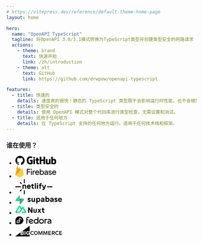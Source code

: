 ```yaml
---
# https://vitepress.dev/reference/default-theme-home-page
layout: home

hero:
  name: "OpenAPI TypeScript"
  tagline: 将OpenAPI 3.0/3.1模式转换为TypeScript类型并创建类型安全的网路请求
  actions:
    - theme: brand
      text: 快速开始
      link: /zh/introduction
    - theme: alt
      text: GitHub
      link: https://github.com/drwpow/openapi-typescript

features:
  - title: 快速的
    details: 速度真的很快！静态的 TypeScript 类型既不会影响运行时性能，也不会增加客户端的负担
  - title: 类型安全的
    details: 使用 OpenAPI 模式对整个代码库进行类型检查，无需设置和测试。
  - title: 适用于任何地方
    details: 在 TypeScript 支持的任何地方运行。适用于任何技术栈和框架。
---
```


<div class="logo-salad">

### 谁在使用？

<ul class="logo-salad-list">
  <li><svg title="GitHub" height="24" viewBox="0 0 432 96" xmlns="http://www.w3.org/2000/svg" xmlns:xlink="http://www.w3.org/1999/xlink"><path d="m182.261 43.1101v39.8148c0 .2775-.07.763-.417.9017 0 0-8.692 6.1734-23.017 6.1734-17.314 0-37.827-5.4104-37.827-41.0633 0-35.653 17.94-43.00558 35.463-42.93622 15.159 0 21.278 3.39883 22.251 4.02312.279.3468.418.6243.418.9711l-2.921 12.3467c0 .6243-.626 1.3873-1.391 1.1792-2.503-.763-6.258-2.289-15.089-2.289-10.221 0-21.208 2.9133-21.208 25.8727s10.43 25.6646 17.94 25.6646c6.397 0 8.692-.763 8.692-.763v-15.9537h-10.222c-.765 0-1.321-.5549-1.321-1.1792v-12.7629c0-.6243.556-1.1792 1.321-1.1792h26.007c.765 0 1.321.5549 1.321 1.1792zm249.285 16.1618c0 23.7917-7.719 30.5894-21.209 30.5894-11.404 0-17.523-5.7572-17.523-5.7572s-.278 3.1907-.625 3.6069c-.209.4162-.557.5549-.974.5549h-10.291c-.696 0-1.321-.5549-1.321-1.1792l.139-77.0631c0-.62429.556-1.1792 1.182-1.1792h14.811c.626 0 1.182.55491 1.182 1.1792v26.1501s5.702-3.6763 14.046-3.6763l-.069-.1387c8.344 0 20.652 3.1214 20.652 26.9132zm-118.072-50.28877c.626 0 1.182.55491 1.182 1.17917v77.0632c0 .6242-.556 1.1791-1.182 1.1791h-14.811c-.626 0-1.182-.5549-1.182-1.1791l.139-32.9478h-23.016v32.9478c0 .6242-.556 1.1791-1.182 1.1791h-14.811c-.556 0-1.182-.5549-1.182-1.1791v-77.0632c0-.62426.556-1.17917 1.182-1.17917h14.811c.626 0 1.182.55491 1.182 1.17917v28.3698h23.016v-28.3698c0-.62426.556-1.17917 1.182-1.17917zm57.437 25.24837c.765 0 1.321.5549 1.321 1.1792l-.139 51.8148c0 .6242-.417 1.1791-1.182 1.1791h-9.318c-.487 0-.974-.2774-1.113-.6242-.208-.4162-.556-3.1214-.556-3.1214s-7.857 5.341-17.523 5.341c-11.751 0-20.304-3.815-20.304-19.075v-35.4449c0-.6243.556-1.1792 1.182-1.1792h14.88c.626 0 1.183.5549 1.183 1.1792v32.9478c0 5.2023 1.529 7.5606 6.744 7.5606 5.216 0 9.04-2.7052 9.04-2.7052v-37.7339c0-.763.417-1.3179 1.182-1.3179zm-121.034 41.4171h.035c.284.0587.538.2154.717.4425.179.2272.273.5102.263.7992v10.4045c0 .4856-.208.9711-.625 1.1098-.696.3469-5.146 1.526-8.831 1.526-8.067 0-19.888-1.7341-19.888-18.6588v-22.7513h-7.718c-.626 0-1.182-.5549-1.182-1.3179v-9.4335c0-.5549.347-1.0405.904-1.1792.487-.0694 8.066-1.9422 8.066-1.9422v-15.0519c0-.5549.348-.9017.973-.9017h15.02c.626 0 .974.3468.974.9017v14.6357h11.056c.556 0 1.112.5549 1.112 1.1792v11.7919c0 .763-.486 1.3179-1.112 1.3179h-11.056v21.7178c0 3.2601 1.877 5.7572 7.301 5.7572 1.717 0 3.344-.3399 3.991-.3469zm-43.766-41.4864c.626 0 1.183.5549 1.183 1.1792v51.1211c0 1.2485-.348 1.8728-1.739 1.8728h-13.351c-1.182 0-2.086-.4856-2.086-1.8728v-50.9131c0-.763.557-1.3872 1.182-1.3872zm208.537 26.2195c0-12.5549-5.076-14.2196-10.43-13.6647-4.172.2775-7.51 2.3584-7.51 2.3584v24.416s3.408 2.3584 8.484 2.4971c7.162.2081 9.456-2.3583 9.456-15.6068zm-215.838-49.6645c5.215 0 9.457 4.2312 9.457 9.5722s-4.242 9.5722-9.457 9.5722c-5.354 0-9.596-4.2312-9.596-9.5722s4.242-9.5722 9.596-9.5722zm51.039 64.8551v.007l.07.0693h-.007l-.035-.0069v.0069c-.062-.0069-.104-.0763-.167-.0763z"/><path clip-rule="evenodd" d="m48.854 0c-27.015 0-48.854 22-48.854 49.217 0 21.756 13.993 40.172 33.405 46.69 2.427.49 3.316-1.059 3.316-2.362 0-1.141-.08-5.052-.08-9.127-13.59 2.934-16.42-5.867-16.42-5.867-2.184-5.704-5.42-7.17-5.42-7.17-4.448-3.015.324-3.015.324-3.015 4.934.326 7.523 5.052 7.523 5.052 4.367 7.496 11.404 5.378 14.235 4.074.404-3.178 1.699-5.378 3.074-6.6-10.839-1.141-22.243-5.378-22.243-24.283 0-5.378 1.94-9.778 5.014-13.2-.485-1.222-2.184-6.275.486-13.038 0 0 4.125-1.304 13.426 5.052 3.9821-1.0773 8.0888-1.6254 12.214-1.63 4.125 0 8.33.571 12.213 1.63 9.302-6.356 13.427-5.052 13.427-5.052 2.67 6.763.97 11.816.485 13.038 3.155 3.422 5.015 7.822 5.015 13.2 0 18.905-11.404 23.06-22.324 24.283 1.78 1.548 3.316 4.481 3.316 9.126 0 6.6-.08 11.897-.08 13.526 0 1.304.89 2.853 3.316 2.364 19.412-6.52 33.405-24.935 33.405-46.691.08-27.217-21.839-49.217-48.773-49.217z" fill-rule="evenodd"/></svg></li>
  <li><svg title="Google Firebase" height="32" viewBox="0 0 469 139" xmlns="http://www.w3.org/2000/svg" xmlns:xlink="http://www.w3.org/1999/xlink"><linearGradient id="firebase-a" gradientUnits="userSpaceOnUse" x1="-330.55" x2="11524.6" y1="2229.62" y2="8483.07"><stop offset="0" stop-color="#fff" stop-opacity=".1"/><stop offset=".14" stop-color="#fff" stop-opacity=".08"/><stop offset=".61" stop-color="#fff" stop-opacity=".02"/><stop offset="1" stop-color="#fff" stop-opacity="0"/></linearGradient><path d="m140.773 100.518h-8.773v-67.7526h39.844v8.324h-31.07v22.244h28.025v8.1318h-28.025v29.0528zm47.567-58.0019c-2.091 2.085-5.375 2.4125-7.843.7823-2.467-1.6302-3.43-4.764-2.3-7.4837 1.131-2.7197 4.04-4.2678 6.948-3.6968 2.907.571 5.003 3.102 5.005 6.044.029 1.6386-.629 3.2154-1.817 4.3542zm0 58.0019h-8.773v-46.366h8.773zm19.252 0h-8.773v-46.366h8.386v7.57h.38c1.013-2.6676 2.958-4.8847 5.481-6.2467 2.41-1.5352 5.196-2.3866 8.058-2.4617 2.247-.0634 4.484.3238 6.577 1.1384l-3.337 8.1317c-1.505-.497-3.086-.7223-4.669-.6653-3.217.0162-6.279 1.3736-8.438 3.7406-2.448 2.4937-3.672 5.7588-3.672 9.795zm44.149 1.478c-7.055 0-12.79-2.3335-17.203-6.9999-4.414-4.6664-6.624-10.554-6.629-17.6607-.129-6.3986 2.167-12.612 6.435-17.4093 4.087-4.775 10.134-7.455 16.444-7.29 6.926 0 12.472 2.24 16.638 6.7198 4.165 4.4798 6.246 10.4727 6.24 17.9786l-.097 1.6116h-36.903c.254 4.667 1.827 8.3634 4.722 11.0887 2.707 2.6374 6.358 4.1 10.15 4.066 6.291 0 10.548-2.65 12.773-7.947l7.82 3.2157c-1.585 3.666-4.199 6.802-7.53 9.0336-3.5 2.3949-7.787 3.5929-12.862 3.5929zm12.587-30.3091c-.189-2.6514-1.413-5.1747-3.672-7.57s-5.618-3.568-10.077-3.5188c-3.092-.0538-6.096 1.0253-8.437 3.031-2.454 2.1338-4.17 4.978-4.909 8.1317zm41.035 30.3091c-3.319.065-6.602-.697-9.547-2.2176-2.587-1.295-4.776-3.2558-6.338-5.6774h-.38v6.417h-8.393v-67.7526h8.773v21.3866l-.38 6.4315h.38c1.562-2.4217 3.751-4.3825 6.338-5.6774 2.941-1.5382 6.224-2.3186 9.547-2.2695 6.038 0 11.251 2.3656 15.64 7.0968s6.581 10.5984 6.576 17.6015c-.004 7.0031-2.192 12.8703-6.576 17.6015s-9.597 7.0846-15.64 7.0596zm-1.43-7.9469c3.997.0315 7.815-1.64 10.486-4.5907 2.925-3.0605 4.387-7.114 4.387-12.1607s-1.462-9.1-4.387-12.1607c-2.702-2.9154-6.507-4.578-10.498-4.5865s-7.804 1.6382-10.519 4.542c-2.889 3.026-4.334 7.0943-4.334 12.205s1.46 9.1913 4.379 12.242c2.688 2.9397 6.517 4.5948 10.516 4.5464zm45.981 7.9469c-4.965 0-9.11-1.419-12.437-4.2579-3.326-2.8386-4.995-6.5916-5.005-11.2588 0-5.0466 1.971-9.004 5.914-11.8724 3.942-2.8684 8.803-4.3024 14.582-4.3024 5.149 0 9.37.9462 12.661 2.8387v-1.3232c.125-3.1165-1.172-6.123-3.53-8.1835-2.402-2.0534-5.493-3.1376-8.662-3.0383-2.425-.03-4.813.5898-6.911 1.7964-1.966 1.0808-3.473 2.8288-4.245 4.9234l-8.006-3.408c1.082-2.7845 3.212-5.367 6.4-7.7473 3.187-2.3803 7.373-3.5632 12.586-3.5484 5.958 0 10.923 1.725 14.895 5.1747s5.943 8.3387 5.913 14.6667v28.0623h-8.415v-6.4318h-.38c-3.5 5.2733-8.617 7.8998-15.349 7.8998zm1.43-7.9469c3.687-.0128 7.226-1.4406 9.876-3.9846 2.824-2.3633 4.458-5.84 4.468-9.5068-2.482-2.0206-6.206-3.031-11.171-3.031-4.26 0-7.47.9142-9.63 2.7426-2.015 1.538-3.209 3.9082-3.239 6.4315-.041 2.1958 1.092 4.25 2.98 5.3965 1.984 1.324 4.327 2.0176 6.717 1.9886v-.037zm48.521 7.9469c-5.213 0-9.518-1.262-12.914-3.7849-3.304-2.4223-5.879-5.694-7.447-9.4624l7.819-3.2157c2.483 5.8056 6.703 8.7084 12.661 8.7084 2.367.0962 4.707-.5308 6.703-1.7964 1.646-1.0145 2.64-2.808 2.622-4.7312 0-3.026-2.13-5.0762-6.4-6.1506l-9.436-2.2695c-3.105-.8154-5.998-2.2826-8.483-4.3024-2.645-2.0476-4.136-5.2334-4.007-8.5605 0-4.1 1.827-7.427 5.482-9.98 3.822-2.6045 8.375-3.9447 13.01-3.8293 3.87-.0614 7.686.906 11.052 2.8018 3.178 1.791 5.636 4.6164 6.956 7.9987l-7.618 3.09c-1.713-4.1-5.273-6.1506-10.68-6.1506-2.3-.076-4.576.482-6.576 1.6116-1.639.8427-2.667 2.5222-2.667 4.3542 0 2.6514 2.066 4.4503 6.197 5.3965l9.242 2.1808c4.384.9857 7.626 2.7106 9.727 5.1747 2.034 2.302 3.151 5.262 3.142 8.324.041 4.0824-1.868 7.943-5.146 10.4086-3.431 2.7892-7.847 4.1842-13.249 4.1842zm47.187 0c-7.055 0-12.79-2.3335-17.203-6.9999-4.414-4.6664-6.624-10.5671-6.629-17.6983-.13-6.3986 2.167-12.612 6.435-17.4093 4.102-4.763 10.155-7.4287 16.466-7.252 6.95 0 12.497 2.24 16.638 6.7198s6.221 10.4727 6.241 17.9785l-.097 1.6116h-36.933c.253 4.667 1.827 8.3634 4.722 11.0887 2.715 2.6374 6.375 4.095 10.173 4.051 6.291 0 10.548-2.65 12.773-7.947l7.819 3.2157c-1.584 3.6662-4.197 6.8022-7.529 9.0336-3.5 2.4046-7.793 3.6076-12.877 3.6076zm12.587-30.3091c-.189-2.6514-1.413-5.1747-3.672-7.57s-5.613-3.568-10.062-3.5188c-3.092-.053-6.096 1.026-8.438 3.031-2.453 2.1338-4.169 4.978-4.907 8.1317z" /><path d="m.833298 105.719 16.132202-103.22839c.1972-1.266 1.1818-2.263996 2.445-2.478596s2.522.4028 3.126 1.532696l16.6835 31.11729 6.65-12.6615c.515-.979 1.5303-1.592 2.6366-1.592s2.1215.613 2.6366 1.592l45.0227 85.7185z" fill="#ffa000"/><path d="m56.566 65.5074-17.3536-32.8602-38.378995 73.0718z" fill="#f57c00"/><path d="m96.1666 105.719-12.356-76.4606c-.1867-1.098-.9703-2-2.0315-2.34s-2.2226-.057-3.0107.7302l-77.934995 78.0694 43.123395 24.183c2.708 1.512 6.006 1.512 8.714 0l43.4958-24.183z" fill="#ffca28"/><path d="m83.8105 29.2584c-.1867-1.098-.9703-2-2.0315-2.34s-2.2226-.057-3.0107.7302l-15.4683 15.5076-12.1635-23.1562c-.515-.979-1.5303-1.592-2.6366-1.592s-2.1215.613-2.6366 1.592l-6.65 12.6615-16.6843-31.1168c-.605-1.130203-1.8653-1.746604-3.13-1.5304036-1.2647.2161996-2.246 1.2167036-2.441 2.4837036l-16.124704 103.221h-.052l.052.059.424504.209 77.488-77.5777c.7877-.7915 1.952-1.076 3.016-.737s1.849 1.2445 2.0338 2.3457l12.2518 75.775.1192-.075zm-82.835704 76.3186 15.990704-102.349c.1948-1.267 1.1784-2.267504 2.442-2.483704s2.524.400004 3.13 1.530404l16.6825 31.1173 6.65-12.6615c.515-.979 1.5303-1.592 2.6366-1.592s2.1215.613 2.6366 1.592l11.9167 22.664z" fill="#fff" fill-opacity=".2"/><path d="m52.6708 129.172c-2.708 1.512-6.006 1.512-8.714 0l-43.019203-24.116-.104299.663 43.123402 24.176c2.708 1.512 6.006 1.512 8.714 0l43.4958-24.176-.1117-.685z" fill="#a52714" opacity=".2"/><path d="m83.687 29.2742c-.186-1.0977-.967-2-2.0244-2.338s-2.2148-.057-3.0002.73l-15.4151 15.4998-12.12-23.1455c-.5133-.9786-1.525-1.5914-2.6273-1.5914s-2.114.6128-2.6273 1.5914l-6.6277 12.656-16.625-31.1039c-.603-1.129698-1.8588-1.745998-3.118-1.5296982-1.2592.2163002-2.2394 1.2159982-2.4335 2.4826982l-16.0685 103.1754 42.9727 24.165c2.6985 1.512 5.985 1.512 8.6836 0l43.3437-24.165-12.313-76.427z" fill="url(#firebase-a)"/></svg></li>
  <li><svg title="Netlify" height="40" viewBox="0 0 236 96" xmlns="http://www.w3.org/2000/svg" xmlns:xlink="http://www.w3.org/1999/xlink"><path d="m53.9419 95.0979v-24.0836l.502-.5025h5.0173l.5021.5025v24.0836l-.5021.5025h-5.0173z"/><path d="m53.9419 24.5845v-24.082273l.502-.502227h5.0173l.5021.502227v24.082273l-.5021.5022h-5.0173z"/><path d="m32.1319 77.7361h-.7094l-3.5472-3.5488v-.7096l8.2832-8.2813 3.7562.0018.504.5003v3.7564z"/><path d="m32.1284 17.8641h-.7094l-3.5472 3.549v.7094l8.2832 8.2815 3.7561-.0018.504-.5004v-3.7562z"/><path d="m.502227 44.7895h34.117973l.5022.5022v5.0169l-.5022.5025h-34.117973l-.502227-.5025v-5.0169z"/><path d="m202.564 44.7895h32.112l.503.5022v5.0169l-.503.5025h-34.117l-.503-.5025 2.006-5.0169z"/><path d="m97.4037 49.9416-.502.5025h-15.564l-.502.502c0 1.0046 1.0045 4.016 5.0205 4.016 1.5066 0 3.0113-.5021 3.5138-1.5066l.5021-.5021h6.025l.5021.5021c-.5021 3.0118-3.0114 7.5316-10.543 7.5316-8.5344 0-12.5522-6.025-12.5522-13.0528 0-7.0275 4.016-13.0524 12.0497-13.0524 8.0341 0 12.05 6.0249 12.05 13.0524v2.0091zm-7.5316-5.0204c0-.5023-.5021-4.0161-4.5184-4.0161-4.016 0-4.518 3.5138-4.518 4.0161l.502.5022h8.0323z"/><path d="m111.461 52.9534c0 1.0041.502 1.5066 1.507 1.5066h4.518l.502.5021v5.0205l-.502.5025h-4.518c-4.519 0-8.535-2.0091-8.535-7.5317v-11.0456l-.502-.5022h-3.514l-.5021-.5022v-5.0205l.5021-.5023h3.514l.502-.5022v-4.5183l.502-.5022h6.025l.502.5022v4.5183l.503.5022h5.522l.503.5023v5.0205l-.503.5022h-5.522l-.503.5022v11.0456z"/><path d="m130.036 60.485h-6.025l-.502-.5025v-34.139l.502-.5022h6.025l.502.5022v34.139z"/><path d="m143.591 31.3663h-6.025l-.502-.5022v-5.0206l.502-.5022h6.025l.502.5022v5.0206zm0 29.1187h-6.025l-.502-.5025v-24.098l.502-.5021h6.025l.502.5021v24.098z"/><path d="m167.187 25.8435v5.0206l-.503.5022h-4.518c-1.004 0-1.507.5022-1.507 1.5066v2.009l.503.5022h5.02l.502.5022v5.0205l-.502.5022h-5.02l-.503.5023v18.0731l-.502.502h-6.025l-.502-.502v-18.0731l-.502-.5023h-3.514l-.502-.5022v-5.0205l.502-.5022h3.514l.502-.5022v-2.009c0-5.5227 4.016-7.5316 8.535-7.5316h4.518l.502.5022z"/><path d="m185.762 60.9871c-2.009 5.0205-4.016 8.0323-11.045 8.0323h-2.511l-.502-.5025v-5.0205l.502-.502h2.511c2.509 0 3.011-.5025 3.514-2.0091v-.5021l-8.033-19.5798v-5.0206l.503-.5022h4.518l.502.5022 6.025 17.0706h.502l6.025-17.0706.503-.5022h4.518l.502.5022v5.0206l-8.032 20.0819z"/><path d="m62.2181 60.4851-.502-.5025.0032-14.5469c0-2.5094-.9867-4.4551-4.016-4.5183-1.5575-.0404-3.3397-.0035-5.2437.0773l-.2843.2915.0037 18.6964-.5025.5025h-6.0231l-.5022-.5025v-24.3667l.5022-.5022 13.5547-.1229c6.7907 0 9.5389 4.6658 9.5389 9.9321v15.0597l-.502.5025z"/></svg></li>
  <li><svg title="Supabase" height="24" viewBox="0 0 494 96" xmlns="http://www.w3.org/2000/svg" xmlns:xlink="http://www.w3.org/1999/xlink"><linearGradient id="supabase-a" gradientUnits="userSpaceOnUse" x1="45.8538" x2="79.9973" y1="46.7036" y2="61.0233"><stop offset="0" stop-color="#249361"/><stop offset="1" stop-color="#3ecf8e"/></linearGradient><linearGradient id="supabase-b" gradientUnits="userSpaceOnUse" x1="30.7164" x2="46.2876" y1="25.9778" y2="55.2897"><stop offset="0"/><stop offset="1" stop-opacity="0"/></linearGradient><clipPath id="supabase-c"><path d="m0 0h493.593v96h-493.593z"/></clipPath><g clip-path="url(#supabase-c)"><path d="m128.62 56.7172c.509 4.7586 4.838 12.9161 17.399 12.9161 10.949 0 16.212-6.9679 16.212-13.7658 0-6.1183-4.16-11.1317-12.392-12.8314l-5.942-1.2745c-2.291-.4248-3.819-1.6994-3.819-3.7389 0-2.3793 2.377-4.1637 5.348-4.1637 4.752 0 6.534 3.144 6.874 5.6084l9.421-2.1244c-.509-4.5037-4.498-12.0664-16.38-12.0664-8.997 0-15.617 6.2032-15.617 13.6808 0 5.8632 3.649 10.707 11.712 12.4913l5.517 1.2747c3.225.6797 4.498 2.2094 4.498 4.0788 0 2.2094-1.782 4.1638-5.517 4.1638-4.922 0-7.384-3.0592-7.638-6.3733z"/><path d="m198.305 68.3587h10.779c-.17-1.4446-.425-4.3337-.425-7.5628v-34.2448h-11.289v24.3027c0 4.8437-2.885 8.2426-7.892 8.2426-5.263 0-7.64-3.7389-7.64-8.4125v-24.1328h-11.288v26.4272c0 9.0923 5.771 16.4851 15.872 16.4851 4.412 0 9.252-1.6995 11.544-5.6084 0 1.6995.169 3.6539.339 4.5037z"/><path d="m231.994 84.504v-20.2239c2.036 2.804 6.281 5.0985 12.052 5.0985 11.797 0 19.69-9.3474 19.69-22.0086 0-12.4062-7.044-21.7535-19.266-21.7535-6.28 0-10.948 2.8041-12.815 6.0333v-5.0986h-10.948v57.9528zm20.624-37.049c0 7.4779-4.583 11.8115-10.355 11.8115-5.77 0-10.438-4.4186-10.438-11.8115 0-7.3927 4.668-11.7265 10.438-11.7265 5.772 0 10.355 4.3338 10.355 11.7265z"/><path d="m270.129 56.9721c0 6.5431 5.431 12.5763 14.344 12.5763 6.194 0 10.183-2.8892 12.305-6.2033 0 1.6146.17 3.9089.424 5.0136h10.355c-.255-1.4446-.508-4.4187-.508-6.628v-20.5639c0-8.4125-4.923-15.8902-18.163-15.8902-11.204 0-17.231 7.2227-17.909 13.7658l10.015 2.1244c.34-3.6539 3.056-6.7979 7.977-6.7979 4.754 0 7.046 2.4642 7.046 5.4383 0 1.4446-.763 2.6343-3.14 2.9741l-10.27 1.5296c-6.959 1.0197-12.476 5.1834-12.476 12.6612zm16.719 4.1638c-3.649 0-5.432-2.3793-5.432-4.8435 0-3.2291 2.291-4.8437 5.178-5.2685l9.421-1.4446v1.8694c0 7.3929-4.414 9.6872-9.167 9.6872z"/><path d="m329.376 68.3589v-5.0986c2.205 3.569 6.619 6.1183 12.391 6.1183 11.883 0 19.692-9.4323 19.692-22.0935 0-12.4064-7.046-21.8385-19.267-21.8385-6.197 0-10.78 2.7192-12.647 5.6932v-24.3027h-11.118v61.5218zm20.793-20.9889c0 7.6478-4.583 11.8965-10.355 11.8965-5.686 0-10.438-4.3336-10.438-11.8965 0-7.6478 4.752-11.8114 10.438-11.8114 5.772 0 10.355 4.1636 10.355 11.8114z"/><path d="m367.85 56.9721c0 6.5431 5.431 12.5763 14.343 12.5763 6.195 0 10.185-2.8892 12.306-6.2033 0 1.6146.171 3.9089.425 5.0136h10.354c-.253-1.4446-.508-4.4187-.508-6.628v-20.5639c0-8.4125-4.923-15.8902-18.164-15.8902-11.203 0-17.229 7.2227-17.907 13.7658l10.013 2.1244c.341-3.6539 3.057-6.7979 7.979-6.7979 4.754 0 7.045 2.4642 7.045 5.4383 0 1.4446-.764 2.6343-3.141 2.9741l-10.268 1.5296c-6.96 1.0197-12.477 5.1834-12.477 12.6612zm16.72 4.1638c-3.65 0-5.433-2.3793-5.433-4.8435 0-3.2291 2.291-4.8437 5.178-5.2685l9.421-1.4446v1.8694c0 7.3929-4.414 9.6872-9.166 9.6872z"/><path d="m412.583 56.7172c.508 4.7586 4.838 12.9161 17.398 12.9161 10.95 0 16.211-6.9679 16.211-13.7658 0-6.1183-4.158-11.1317-12.391-12.8314l-5.942-1.2745c-2.291-.4248-3.818-1.6994-3.818-3.7389 0-2.3793 2.376-4.1637 5.347-4.1637 4.754 0 6.535 3.144 6.876 5.6084l9.42-2.1244c-.51-4.5037-4.499-12.0664-16.38-12.0664-8.998 0-15.617 6.2032-15.617 13.6808 0 5.8632 3.648 10.707 11.712 12.4913l5.517 1.2747c3.226.6797 4.498 2.2094 4.498 4.0788 0 2.2094-1.782 4.1638-5.517 4.1638-4.923 0-7.383-3.0592-7.638-6.3733z"/><path d="m463.336 42.6963c.255-3.8238 3.481-8.2426 9.337-8.2426 6.449 0 9.166 4.0789 9.336 8.2426zm19.777 10.8769c-1.359 3.7387-4.245 6.373-9.507 6.373-5.602 0-10.27-3.9938-10.523-9.5171h29.874c0-.1701.17-1.8695.17-3.4841 0-13.426-7.723-21.6684-20.624-21.6684-10.694 0-20.54 8.6673-20.54 22.0084 0 14.1057 10.099 22.3483 21.558 22.3483 10.27 0 16.89-6.0332 19.013-13.2561z" /><path d="m54.1232 93.6926c-2.4293 3.0593-7.3549 1.3831-7.4135-2.5232l-.8559-57.1338h38.4168c6.9583 0 10.839 8.0369 6.5122 13.4865z" fill="url(#supabase-a)"/><path d="m54.1232 93.6926c-2.4293 3.0593-7.3549 1.3831-7.4135-2.5232l-.8559-57.1338h38.4168c6.9583 0 10.839 8.0369 6.5122 13.4865z" fill="url(#supabase-b)" fill-opacity=".2"/><path d="m38.4994 1.75946c2.4293-3.05959 7.355-1.383157 7.4136 2.52316l.375 57.13378h-37.9359c-6.95852 0-10.83941-8.0369-6.5124-13.4865z" fill="#3ecf8e"/></g></svg></li>
  <li><svg title="Nuxt" height="24" viewBox="0 0 384 120" ><path d="M180.96 96C181.997 96 182.88 95.1403 182.88 94.08V49.44C182.88 49.44 185.28 53.76 189.6 60.96L208.32 93.12C209.177 94.9152 211.077 96 212.64 96H225.6V24H212.64C211.777 24 210.72 24.7172 210.72 25.92V71.04L202.08 55.68L184.8 26.4C183.959 24.9078 182.15 24 180.48 24H168V96H180.96Z" /><path d="M348.48 44.16H354.72C356.311 44.16 357.6 42.8706 357.6 41.28V28.8H371.04V44.16H384V55.68H371.04V76.32C371.04 81.36 373.467 83.52 377.76 83.52H384V96H375.84C364.775 96 357.6 88.8341 357.6 76.8V55.68H348.48V44.16Z" /><path d="M283.68 44.16V73.92C283.68 80.6419 281.156 86.3083 277.44 90.24C273.724 94.1717 268.592 96 261.6 96C254.608 96 248.996 94.1717 245.28 90.24C241.627 86.3083 239.04 80.6419 239.04 73.92V44.16H246.72C248.358 44.16 249.969 44.4586 251.04 45.6C252.111 46.678 252.48 47.3113 252.48 48.96V73.92C252.48 77.7883 252.699 80.1778 254.4 82.08C256.101 83.9189 258.199 84.48 261.6 84.48C265.064 84.48 266.619 83.9189 268.32 82.08C270.021 80.1778 270.24 77.7883 270.24 73.92V48.96C270.24 47.3113 270.609 46.2614 271.68 45.12C272.621 44.1171 273.613 44.1407 275.04 44.16C275.237 44.1626 275.801 44.16 276 44.16H283.68Z" /><path d="M324.48 69.12L340.8 44.16H328.32C326.747 44.16 325.35 44.7244 324.48 46.08L316.8 57.6L309.6 46.56C308.73 45.2044 306.853 44.16 305.28 44.16H293.28L309.6 68.64L291.84 96H304.32C305.88 96 307.287 94.4577 308.16 93.12L316.8 80.16L325.92 93.6C326.793 94.9377 328.2 96 329.76 96H342.24L324.48 69.12Z" /><path d="M80.64 96H133.92C135.62 96 137.247 95.4029 138.72 94.56C140.193 93.7171 141.71 92.6597 142.56 91.2C143.41 89.7403 144.001 88.0848 144 86.3995C143.999 84.7142 143.411 83.0592 142.56 81.6005L106.56 19.68C105.71 18.2208 104.672 17.1625 103.2 16.32C101.728 15.4775 99.6202 14.88 97.92 14.88C96.2198 14.88 94.5922 15.4775 93.12 16.32C91.6478 17.1625 90.6096 18.2208 89.76 19.68L80.64 35.52L62.4 4.79887C61.5494 3.33976 60.5126 1.80236 59.04 0.96C57.5674 0.117642 55.9402 0 54.24 0C52.5398 0 50.9126 0.117642 49.44 0.96C47.9675 1.80236 46.4504 3.33976 45.6 4.79887L0.960003 81.6005C0.108953 83.0592 0.000743433 84.7142 3.65186e-06 86.3995C-0.000736129 88.0848 0.110234 89.7403 0.960003 91.2C1.80977 92.6592 3.32758 93.7171 4.8 94.56C6.2724 95.4029 7.89975 96 9.6 96H43.2C56.5138 96 66.204 90.0278 72.96 78.72L89.28 50.4L97.92 35.52L124.32 80.64H89.28L80.64 96ZM42.72 80.64H19.2L54.24 20.16L72 50.4L60.2357 70.908C55.7491 78.2448 50.6342 80.64 42.72 80.64Z" fill="#00DC82"/></svg></li>
  <li><svg title="Fedora" height="24" viewBox="0 0 382 96" xmlns="http://www.w3.org/2000/svg"><path d="m.00774375 47.9625c.01511245-23.175 18.79855625-41.9625 41.99225625-41.9625s42 18.8063 42 42-18.7875 41.9812-41.9812 42h-32.46942c-5.26688 0-9.53378-4.2562-9.54158-9.525h-.0078v-32.5125zm64.22975625-11.8313c0-7.4437-6.675-12.8437-13.725-12.8437-6.5438 0-12.3375 4.9313-13.1437 11.2313-.0375.7125-.0751.9375-.0751 1.5937-.0187 3.9563.0001 8.025-.1499 12.075.1687 4.8938.1875 9.7688 0 14.3625 0 5.0813-3.6376 8.5313-8.3813 8.5313-4.7438 0-8.5875-3.7875-8.5875-8.5313.0937-5.1937 4.2375-8.4937 9.0938-8.6438h.0375l4.9312-.0375v-6.9937l-4.9312.0375c-8.8313-.075-15.8588 6.8438-16.1138 15.6375 0 8.55 7.0387 15.5438 15.57 15.5438 8.0625 0 14.7562-6.3001 15.4875-14.1751l.0375-10.0312 6.1125-.0562c4.7437.0375 4.6875-7.0875-.0375-6.9938l-6.075.0563c0-1.2.0188-2.4001.0188-3.6001.0187-2.3812.0187-4.7625-.0188-7.1625.0187-3.0937 2.9625-5.85 6.225-5.85 3.2812 0 6.7312 1.6313 6.7312 5.85 0 .6-.0187.9563-.0562 1.1813-.3562 1.9687.975 3.825 2.9438 4.1062 1.9875.2813 3.7874-1.1437 3.9749-3.1124.1125-.7875.1313-1.4813.1313-2.1751z"/><path d="m135.733 12c-12.25 0-20.113 9.1308-20.186 17.673v49.5262c-.016 6.108 9.47 6.108 9.453 0v-33.0543h9.72c2.273 0 4.214-1.6156 4.214-4.2071s-2.079-4.1578-4.214-4.1578h-9.72v-7.6137c0-4.875 3.89-8.9382 11.718-8.8421 2.723.0352 3.683.681 4.677 1.2753 5.429 3.5266 10.653-4.6389 4.964-7.7608-3.487-2.0928-6.742-2.8332-10.631-2.8332zm103.592.8833c-2.949-.1549-5.118 2.7092-4.665 5.4331v21.0978c-9.351-7.6874-24.573-7.1496-33.2 1.3614-8.729 7.6307-10.388 21.4544-4.04 30.9801 4.664 7.1949 13.195 12.3293 21.987 11.9216 5.528-.0503 11.004-2.3928 15.256-5.8477-.437 2.7296 1.714 5.6212 4.689 5.4457 2.92.1277 5.188-2.6991 4.74-5.4332-.051-20.2883.051-40.5695-.051-60.8528-.152-2.2796-2.37-4.1602-4.69-4.0966h-.01zm36.528 20.6563c-14.26 0-25.821 11.2445-25.824 25.1168-.003 13.8772 11.56 25.1282 25.824 25.1282 14.265 0 25.828-11.2513 25.825-25.1282-.003-13.8726-11.564-25.1168-25.825-25.1168zm84.345.2208c-6.448 0-11.095 1.8776-14.48 4.2557-5.138 3.6078.39 11.1516 5.527 7.5402 2.339-1.641 4.076-2.5145 8.956-2.5145 6.074.1197 10.953 2.3527 10.953 6.8043-3.256 2.0203-17.412 3.6958-25.009 7.9363-7.602 4.2393-7.201 9.5895-7.201 13.0594 0 7.6137 8.192 12.7538 15.284 12.7538 7.088 0 10.099-1.4588 17.034-6.1194v1.3247c-.224 6.3965 9.691 6.3965 9.465 0v-27.3359c.031-11.3385-8.265-17.5372-20.521-17.7126zm-47.025.098c-4.103 0-4.786 3.3213-4.765 4.6605v40.3278c-.112 2.6068 2.086 4.7708 4.84 4.7708s4.952-2.1641 4.84-4.7708c0 0 .073-15.0012 0-24.6017-.072-9.6009 7.897-11.6781 10.665-11.6781 2.058 0 3.709 1.127 5.34 1.067 2.421-.0895 4.402-1.6846 4.402-4.4766-.073-4.5106-5.706-5.149-9.867-5.0651-4.16.0834-7.676 1.3337-10.716 3.115 0 0-.637-3.3484-4.74-3.3484zm-145.257.0981c-3.141-.2368-6.612.2569-10.428 1.705-9.244 3.5039-15.516 12.1142-15.544 22.7393-.026 11.1293 7.913 25.4905 24.387 25.5983 11.078.0714 16.62-3.9868 19.609-6.7476 1.984-1.7243 2.13-4.7204.312-6.6118-1.821-1.8941-4.878-1.9405-6.753-.098-2.232 2.0566-5.521 5.1117-14.843 4.0967-4-.4343-8.292-3.6218-9.73-6.057l30.541-12.7424c2.335-1.0178 3.415-3.6749 2.426-5.9835-4.09-7.8912-10.552-15.1823-19.971-15.8956zm107.952 8.9893c8.921 0 16.153 7.032 16.156 15.7088.006 8.683-7.228 15.7258-16.156 15.7258-8.927 0-16.162-7.0425-16.156-15.7258.004-8.6765 7.236-15.7088 16.156-15.7088zm-57.005.2453c8.44-.2161 15.98 7.24 15.822 15.4426.177 8.2082-7.388 15.6521-15.822 15.4426-8.022.2086-15.375-6.4533-15.783-14.2652-.854-8.0497 5.888-15.907 14.147-16.5466.544-.0522 1.091-.0738 1.638-.0738zm-53.302.2454c4.593.0044 8.927 2.3271 11.129 6.0682l-25.423 10.6478c-1.814-6.6457 5.634-14.4519 9.692-15.9069 1.521-.5452 3.07-.8106 4.602-.8095zm205.94 15.5503c-.002 3.0063.046 3.8755-.036 6.878-.021 3.6092-2.332 5.2785-4.753 6.6571-2.42 1.3812-7.342 2.5904-10.189 2.7228-3.286.1066-7.637-.6176-7.869-4.4398.002-2.3074 1.143-3.7418 3.014-5.3353 4.431-3.2601 10.427-4.3515 19.835-6.4873z"/></svg></li>
  <li><svg title="BigCommerce" height="28" viewBox="0 0 132 30" xmlns="http://www.w3.org/2000/svg"><path d="m115.619019 1590.67915c-.516898-.7011-1.395805-1.27454-2.46022-1.27454-1.971418 0-3.393158 1.50464-3.393158 3.54267 0 2.03876 1.42174 3.54303 3.393158 3.54303.921052 0 1.781949-.39275 2.232209-.78405.030257-.02633.045746-.0642.045746-.10423v-1.10539c0-.06925-.056192-.12587-.125713-.12587h-2.535503c-.100858 0-.182625-.08187-.182625-.18249v-1.6406c0-.10098.081767-.18285.182625-.18285h4.546184v-2.43475l-1.467847.80389c-.078165.04292-.181905.01695-.234856-.05482zm-21.3413454 1.15206h2.708043c.7755276 0 1.2603674-.43711 1.2603674-1.13244 0-.6636-.4848398-1.13244-1.2603674-1.13244h-2.708043c-.0929336 0-.1678569.07537-.1678569.16806v1.92876c0 .09269.0749233.16806.1678569.16806zm11.0099344 6.35282c0 .08331-.067359.1504-.150206.1504h-1.993751c-.083208 0-.150567-.06709-.150567-.1504v-10.48915c0-.08295.067359-.15039.150567-.15039h1.993751c.082847 0 .150206.06744.150206.15039zm11.461095-25.11389-19.7725319 14.47435h.5104146c2.0521044 0 3.1021103 1.30988 3.1021103 2.74959 0 1.12019-.584617 1.94752-1.3691501 2.31322-.1303953.06095-.1257126.2456.0075644.30006.9145677.37471 1.5719477 1.3546 1.5719477 2.49894 0 1.63411-1.066576 2.92813-3.1345296 2.92813h-5.681199c-.0929337 0-.1682171-.07502-.1682171-.16807v-6.84406l-14.6669454 10.73692c-.2809621.20593-.1357983.6517.2128829.6517h39.6005362c.198835 0 .360208-.16157.360208-.36065v-5.43032c-1.059732.98927-2.453016 1.60887-4.163283 1.60887-3.166588 0-5.7518-2.18374-5.7518-5.58143 0-3.41356 2.585212-5.58107 5.7518-5.58107 1.991229 0 3.325079.90307 4.163283 2.0063v-16.01143c0-.29501-.334993-.46524-.573091-.29105zm-22.4710294 23.24205h2.8049389c.8562142 0 1.3731125-.45298 1.3731125-1.22946 0-.67911-.4841194-1.22946-1.3731125-1.22946h-2.8049389c-.0929336 0-.1678569.07538-.1678569.16806v2.12279c0 .09269.0749233.16807.1678569.16807zm34.5366254-.32729-1.235873-.6416c-.079606-.04148-.180104-.01118-.228372.06456-.522662.82048-1.486938 1.42961-2.534783 1.42961-2.057147 0-3.584429-1.64997-3.584429-3.89899 0-2.28075 1.527282-3.89863 3.584429-3.89863 1.047124 0 2.011041.59399 2.534063 1.42565.048628.07754.150206.10748.230893.06384l1.226508-.66901c.093294-.05085.126073-.16734.068799-.2575-.775887-1.22261-2.060749-2.24541-4.060263-2.24541-3.070412 0-5.454988 2.24901-5.454988 5.58106 0 3.31654 2.384576 5.58143 5.454988 5.58143 1.997353 0 3.267446-1.04986 4.069629-2.27318.060875-.09269.027376-.21098-.070601-.26183zm6.441958.85265c-2.106135 0-3.44791-1.68244-3.44791-3.899 0-2.23206 1.341775-3.89863 3.44791-3.89863 2.090287 0 3.44755 1.66657 3.44755 3.89863 0 2.21656-1.357263 3.899-3.44755 3.899zm-1.47325-9.29144c-2.317218.61996-3.84666 2.70812-3.84666 5.39244 0 3.21953 2.199789 5.58143 5.31991 5.58143 2.656894 0 4.662531-1.73004 5.185553-4.24738.851892-4.09951-2.742623-7.77382-6.658803-6.72649zm19.735179-.0105h-2.365126c-.10518 0-.199555.0642-.238097.1623l-2.860411 7.40379-2.87662-7.40451c-.038542-.09738-.132917-.16158-.238098-.16158h-2.365485c-.06988 0-.126793.05699-.126793.12695v10.53641c0 .06996.056913.12694.126793.12694h1.637145c.06988 0 .126793-.05698.126793-.12694v-8.20444l3.289779 8.27404c.013688.03462.047187.05734.084289.05734h.684395c.037101 0 .0706-.02272.084288-.05734l3.27357-8.27404v8.20444c0 .06996.056552.12694.126793.12694h1.636785c.07024 0 .126793-.05698.126793-.12694v-10.53641c0-.06996-.056553-.12695-.126793-.12695zm24.176325 0h-6.994517c-.107702 0-.194872.08728-.194872.19512v10.40007c0 .10784.08717.19511.194872.19511h6.994517c.107703 0 .194873-.08727.194873-.19511v-1.27598c0-.10783-.08717-.19511-.194873-.19511h-5.103785c-.107703 0-.194873-.08728-.194873-.19511v-2.61905c0-.10783.08717-.19511.194873-.19511h4.99104c.107342 0 .194873-.08764.194873-.19511v-1.27598c0-.10784-.087531-.19511-.194873-.19511h-4.99104c-.107703 0-.194873-.08728-.194873-.19511v-2.3922c0-.10783.08717-.19511.194873-.19511h5.103785c.107703 0 .194873-.08764.194873-.19511v-1.27598c0-.10784-.08717-.19512-.194873-.19512zm7.373708 5.09578h-2.40835c-.106621 0-.193071-.08656-.193071-.19331v-3.04317c0-.10675.08645-.19331.193071-.19331h2.40835c1.065855 0 1.841743.6636 1.841743 1.69903 0 1.05129-.775888 1.73076-1.841743 1.73076zm1.483336 1.40004c1.206337-.30439 2.297046-1.33873 2.297046-3.11493 0-2.00594-1.405531-3.38074-3.538322-3.38074h-4.541141c-.106622 0-.193071.08655-.193071.19331v10.40332c0 .10675.086449.19367.193071.19367h1.504228c.106622 0 .193432-.08692.193432-.19367v-3.64149c0-.10675.08645-.19331.193071-.19331h1.587076c.06844 0 .131476.03607.166416.09485l2.262826 3.83841c.03458.05878.097977.09521.166416.09521h1.738364c.151647 0 .244941-.16626.164255-.29501-.498888-.79812-1.868759-2.98944-2.319379-3.71038-.071682-.11396-.004683-.25642.125712-.28924zm17.145104-4.82972h5.113511c.104821 0 .18983-.08511.18983-.19042v-1.28536c0-.10495-.085009-.19042-.18983-.19042h-7.004242c-.104821 0-.19019.08547-.19019.19042v10.40945c0 .10531.085369.19043.19019.19043h7.004242c.104821 0 .18983-.08512.18983-.19043v-1.28536c0-.10494-.085009-.19006-.18983-.19006h-5.113511c-.105181 0-.19019-.08547-.19019-.19042v-2.62878c0-.10531.085009-.19043.19019-.19043h5.000406c.105181 0 .19019-.08511.19019-.19042v-1.28536c0-.10495-.085009-.19042-.19019-.19042h-5.000406c-.105181 0-.19019-.08511-.19019-.19042v-2.40158c0-.10531.085009-.19042.19019-.19042zm-4.00987 6.73832-1.235874-.6416c-.079606-.04147-.180104-.01118-.228371.06456-.522662.82048-1.486939 1.42962-2.534783 1.42962-2.057148 0-3.584429-1.64998-3.584429-3.89899 0-2.28076 1.527281-3.89863 3.584429-3.89863 1.047124 0 2.01104.59399 2.534062 1.42565.048628.07754.150207.10747.230893.06383l1.226508-.669c.093294-.05086.126073-.16771.0688-.25751-.775888-1.2226-2.060749-2.24541-4.060263-2.24541-3.070413 0-5.454989 2.24902-5.454989 5.58107 0 3.31654 2.384576 5.58142 5.454989 5.58142 1.996992 0 3.267445-1.04985 4.069628-2.27318.060876-.09268.027376-.21098-.0706-.26183zm-32.210295-8.40442h-2.365125c-.105181 0-.199555.0642-.238098.1623l-2.860411 7.40379-2.87662-7.40451c-.038542-.09738-.132917-.16158-.238097-.16158h-2.365486c-.06988 0-.126793.05699-.126793.12695v10.53641c0 .06996.056913.12694.126793.12694h1.637145c.069881 0 .126793-.05698.126793-.12694v-8.20444l3.289779 8.27404c.013688.03462.047187.05734.084289.05734h.684395c.037101 0 .070601-.02272.084289-.05734l3.273569-8.27404v8.20444c0 .06996.056553.12694.126793.12694h1.636785c.07024 0 .126793-.05698.126793-.12694v-10.53641c0-.06996-.056553-.12695-.126793-.12695z" fill-rule="evenodd" transform="translate(-77 -1573)"/></svg></li>
</ul>

</div>
